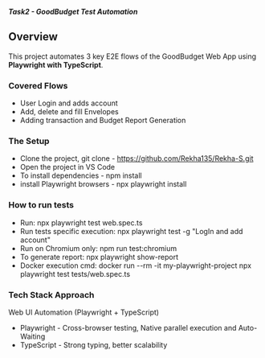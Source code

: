 ***Task2 - GoodBudget Test Automation***

## Overview
This project automates 3 key E2E flows of the GoodBudget Web App using **Playwright with TypeScript**.

### Covered Flows
- User Login and adds account
- Add, delete and fill Envelopes
- Adding transaction and Budget Report Generation

### The Setup

- Clone the project, git clone - https://github.com/Rekha135/Rekha-S.git
- Open the project in VS Code
- To install dependencies - npm install
- install Playwright browsers - npx playwright install

### How to run tests

- Run: npx playwright test web.spec.ts
- Run tests specific execution: npx playwright test -g "LogIn and add account"
- Run on Chromium only: npm run test:chromium
- To generate report: npx playwright show-report
- Docker execution cmd: docker run --rm -it my-playwright-project npx playwright test tests/web.spec.ts

### Tech Stack Approach

Web UI Automation (Playwright + TypeScript)
- Playwright - Cross-browser testing, Native parallel execution and Auto-Waiting
- TypeScript - Strong typing, better scalability




